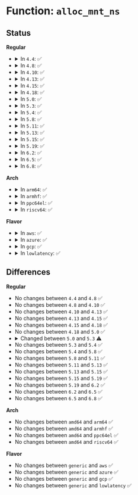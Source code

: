 # Function: <code>alloc_mnt_ns</code>

## Status
<b>Regular</b>
<ul>
<li>
<details>
<summary>In <code>4.4</code>: ✅</summary>

```c
struct mnt_namespace *alloc_mnt_ns(struct user_namespace *user_ns);
```

**Collision:** Unique Static

**Inline:** No

**Transformation:** False

**Instances:**

```
In fs/namespace.c (ffffffff8122b6a0)
Location: fs/namespace.c:2753
Inline: False
Direct callers:
  - fs/namespace.c:copy_mnt_ns
```
**Symbols:**

```
ffffffff8122b6a0-ffffffff8122b777: alloc_mnt_ns (STB_LOCAL)
```
</details>
</li>
<li>
<details>
<summary>In <code>4.8</code>: ✅</summary>

```c
struct mnt_namespace *alloc_mnt_ns(struct user_namespace *user_ns);
```

**Collision:** Unique Static

**Inline:** No

**Transformation:** False

**Instances:**

```
In fs/namespace.c (ffffffff81253e10)
Location: fs/namespace.c:2740
Inline: False
Direct callers:
  - fs/namespace.c:copy_mnt_ns
```
**Symbols:**

```
ffffffff81253e10-ffffffff81253ee7: alloc_mnt_ns (STB_LOCAL)
```
</details>
</li>
<li>
<details>
<summary>In <code>4.10</code>: ✅</summary>

```c
struct mnt_namespace *alloc_mnt_ns(struct user_namespace *user_ns);
```

**Collision:** Unique Static

**Inline:** No

**Transformation:** False

**Instances:**

```
In fs/namespace.c (ffffffff812670f0)
Location: fs/namespace.c:2870
Inline: False
Direct callers:
  - fs/namespace.c:copy_mnt_ns
```
**Symbols:**

```
ffffffff812670f0-ffffffff8126722f: alloc_mnt_ns (STB_LOCAL)
```
</details>
</li>
<li>
<details>
<summary>In <code>4.13</code>: ✅</summary>

```c
struct mnt_namespace *alloc_mnt_ns(struct user_namespace *user_ns);
```

**Collision:** Unique Static

**Inline:** No

**Transformation:** False

**Instances:**

```
In fs/namespace.c (ffffffff81274940)
Location: fs/namespace.c:2812
Inline: False
Direct callers:
  - fs/namespace.c:copy_mnt_ns
```
**Symbols:**

```
ffffffff81274940-ffffffff81274a86: alloc_mnt_ns (STB_LOCAL)
```
</details>
</li>
<li>
<details>
<summary>In <code>4.15</code>: ✅</summary>

```c
struct mnt_namespace *alloc_mnt_ns(struct user_namespace *user_ns);
```

**Collision:** Unique Static

**Inline:** No

**Transformation:** False

**Instances:**

```
In fs/namespace.c (ffffffff81297270)
Location: fs/namespace.c:2885
Inline: False
Direct callers:
  - fs/namespace.c:copy_mnt_ns
```
**Symbols:**

```
ffffffff81297270-ffffffff812973b6: alloc_mnt_ns (STB_LOCAL)
```
</details>
</li>
<li>
<details>
<summary>In <code>4.18</code>: ✅</summary>

```c
struct mnt_namespace *alloc_mnt_ns(struct user_namespace *user_ns);
```

**Collision:** Unique Static

**Inline:** No

**Transformation:** False

**Instances:**

```
In fs/namespace.c (ffffffff812bd460)
Location: fs/namespace.c:2916
Inline: False
Direct callers:
  - fs/namespace.c:copy_mnt_ns
```
**Symbols:**

```
ffffffff812bd460-ffffffff812bd5a6: alloc_mnt_ns (STB_LOCAL)
```
</details>
</li>
<li>
<details>
<summary>In <code>5.0</code>: ✅</summary>

```c
struct mnt_namespace *alloc_mnt_ns(struct user_namespace *user_ns);
```

**Collision:** Unique Static

**Inline:** No

**Transformation:** False

**Instances:**

```
In fs/namespace.c (ffffffff812d2770)
Location: fs/namespace.c:2888
Inline: False
Direct callers:
  - fs/namespace.c:copy_mnt_ns
```
**Symbols:**

```
ffffffff812d2770-ffffffff812d28b6: alloc_mnt_ns (STB_LOCAL)
```
</details>
</li>
<li>
<details>
<summary>In <code>5.3</code>: ✅</summary>

```c
struct mnt_namespace *alloc_mnt_ns(struct user_namespace *user_ns, bool anon);
```

**Collision:** Unique Static

**Inline:** No

**Transformation:** False

**Instances:**

```
In fs/namespace.c (ffffffff812ef970)
Location: fs/namespace.c:3155
Inline: False
Direct callers:
  - fs/namespace.c:__ia32_sys_fsmount
  - fs/namespace.c:__x64_sys_fsmount
  - fs/namespace.c:mount_subtree
  - fs/namespace.c:copy_mnt_ns
  - fs/namespace.c:open_detached_copy
  - fs/namespace.c:mnt_init
```
**Symbols:**

```
ffffffff812ef970-ffffffff812efa9f: alloc_mnt_ns (STB_LOCAL)
```
</details>
</li>
<li>
<details>
<summary>In <code>5.4</code>: ✅</summary>

```c
struct mnt_namespace *alloc_mnt_ns(struct user_namespace *user_ns, bool anon);
```

**Collision:** Unique Static

**Inline:** No

**Transformation:** False

**Instances:**

```
In fs/namespace.c (ffffffff81301440)
Location: fs/namespace.c:3186
Inline: False
Direct callers:
  - fs/namespace.c:__ia32_sys_fsmount
  - fs/namespace.c:__x64_sys_fsmount
  - fs/namespace.c:mount_subtree
  - fs/namespace.c:copy_mnt_ns
  - fs/namespace.c:open_detached_copy
  - fs/namespace.c:mnt_init
```
**Symbols:**

```
ffffffff81301440-ffffffff8130156f: alloc_mnt_ns (STB_LOCAL)
```
</details>
</li>
<li>
<details>
<summary>In <code>5.8</code>: ✅</summary>

```c
struct mnt_namespace *alloc_mnt_ns(struct user_namespace *user_ns, bool anon);
```

**Collision:** Unique Static

**Inline:** No

**Transformation:** False

**Instances:**

```
In fs/namespace.c (ffffffff8133ab00)
Location: fs/namespace.c:3244
Inline: False
Direct callers:
  - fs/namespace.c:init_mount_tree
  - fs/namespace.c:__do_sys_fsmount
  - fs/namespace.c:mount_subtree
  - fs/namespace.c:copy_mnt_ns
  - fs/namespace.c:open_detached_copy
```
**Symbols:**

```
ffffffff8133ab00-ffffffff8133ac3c: alloc_mnt_ns (STB_LOCAL)
```
</details>
</li>
<li>
<details>
<summary>In <code>5.11</code>: ✅</summary>

```c
struct mnt_namespace *alloc_mnt_ns(struct user_namespace *user_ns, bool anon);
```

**Collision:** Unique Static

**Inline:** No

**Transformation:** False

**Instances:**

```
In fs/namespace.c (ffffffff81346d10)
Location: fs/namespace.c:3266
Inline: False
Direct callers:
  - fs/namespace.c:init_mount_tree
  - fs/namespace.c:__do_sys_fsmount
  - fs/namespace.c:mount_subtree
  - fs/namespace.c:copy_mnt_ns
  - fs/namespace.c:open_detached_copy
```
**Symbols:**

```
ffffffff81346d10-ffffffff81346e86: alloc_mnt_ns (STB_LOCAL)
```
</details>
</li>
<li>
<details>
<summary>In <code>5.13</code>: ✅</summary>

```c
struct mnt_namespace *alloc_mnt_ns(struct user_namespace *user_ns, bool anon);
```

**Collision:** Unique Static

**Inline:** No

**Transformation:** False

**Instances:**

```
In fs/namespace.c (ffffffff8134d210)
Location: fs/namespace.c:3299
Inline: False
Direct callers:
  - fs/namespace.c:__do_sys_fsmount
  - fs/namespace.c:mount_subtree
  - fs/namespace.c:copy_mnt_ns
  - fs/namespace.c:__do_sys_open_tree
  - fs/namespace.c:mnt_init
```
**Symbols:**

```
ffffffff8134d210-ffffffff8134d386: alloc_mnt_ns (STB_LOCAL)
```
</details>
</li>
<li>
<details>
<summary>In <code>5.15</code>: ✅</summary>

```c
struct mnt_namespace *alloc_mnt_ns(struct user_namespace *user_ns, bool anon);
```

**Collision:** Unique Static

**Inline:** No

**Transformation:** False

**Instances:**

```
In fs/namespace.c (ffffffff8139b1e0)
Location: fs/namespace.c:3373
Inline: False
Direct callers:
  - fs/namespace.c:__do_sys_fsmount
  - fs/namespace.c:mount_subtree
  - fs/namespace.c:copy_mnt_ns
  - fs/namespace.c:__do_sys_open_tree
  - fs/namespace.c:mnt_init
```
**Symbols:**

```
ffffffff8139b1e0-ffffffff8139b356: alloc_mnt_ns (STB_LOCAL)
```
</details>
</li>
<li>
<details>
<summary>In <code>5.19</code>: ✅</summary>

```c
struct mnt_namespace *alloc_mnt_ns(struct user_namespace *user_ns, bool anon);
```

**Collision:** Unique Static

**Inline:** No

**Transformation:** False

**Instances:**

```
In fs/namespace.c (ffffffff8141ea40)
Location: fs/namespace.c:3416
Inline: False
Direct callers:
  - fs/namespace.c:__do_sys_fsmount
  - fs/namespace.c:mount_subtree
  - fs/namespace.c:copy_mnt_ns
  - fs/namespace.c:open_detached_copy
  - fs/namespace.c:mnt_init
```
**Symbols:**

```
ffffffff8141ea40-ffffffff8141ebbb: alloc_mnt_ns (STB_LOCAL)
```
</details>
</li>
<li>
<details>
<summary>In <code>6.2</code>: ✅</summary>

```c
struct mnt_namespace *alloc_mnt_ns(struct user_namespace *user_ns, bool anon);
```

**Collision:** Unique Static

**Inline:** No

**Transformation:** False

**Instances:**

```
In fs/namespace.c (ffffffff814ab4b0)
Location: fs/namespace.c:3521
Inline: False
Direct callers:
  - fs/namespace.c:__do_sys_fsmount
  - fs/namespace.c:mount_subtree
  - fs/namespace.c:copy_mnt_ns
  - fs/namespace.c:open_detached_copy
  - fs/namespace.c:mnt_init
```
**Symbols:**

```
ffffffff814ab4b0-ffffffff814ab62b: alloc_mnt_ns (STB_LOCAL)
```
</details>
</li>
<li>
<details>
<summary>In <code>6.5</code>: ✅</summary>

```c
struct mnt_namespace *alloc_mnt_ns(struct user_namespace *user_ns, bool anon);
```

**Collision:** Unique Static

**Inline:** No

**Transformation:** False

**Instances:**

```
In fs/namespace.c (ffffffff814e02b0)
Location: fs/namespace.c:3708
Inline: False
Direct callers:
  - fs/namespace.c:__do_sys_fsmount
  - fs/namespace.c:mount_subtree
  - fs/namespace.c:copy_mnt_ns
  - fs/namespace.c:open_detached_copy
  - fs/namespace.c:mnt_init
```
**Symbols:**

```
ffffffff814e02b0-ffffffff814e042b: alloc_mnt_ns (STB_LOCAL)
```
</details>
</li>
<li>
<details>
<summary>In <code>6.8</code>: ✅</summary>

```c
struct mnt_namespace *alloc_mnt_ns(struct user_namespace *user_ns, bool anon);
```

**Collision:** Unique Static

**Inline:** No

**Transformation:** False

**Instances:**

```
In fs/namespace.c (ffffffff81513580)
Location: fs/namespace.c:3725
Inline: False
Direct callers:
  - fs/namespace.c:__do_sys_fsmount
  - fs/namespace.c:mount_subtree
  - fs/namespace.c:copy_mnt_ns
  - fs/namespace.c:open_detached_copy
  - fs/namespace.c:mnt_init
```
**Symbols:**

```
ffffffff81513580-ffffffff815136ec: alloc_mnt_ns (STB_LOCAL)
```
</details>
</li>
</ul>
<b>Arch</b>
<ul>
<li>
<details>
<summary>In <code>arm64</code>: ✅</summary>

```c
struct mnt_namespace *alloc_mnt_ns(struct user_namespace *user_ns, bool anon);
```

**Collision:** Unique Static

**Inline:** No

**Transformation:** False

**Instances:**

```
In fs/namespace.c (ffff8000103b4c20)
Location: fs/namespace.c:3186
Inline: False
Direct callers:
  - fs/namespace.c:__arm64_sys_fsmount
  - fs/namespace.c:mount_subtree
  - fs/namespace.c:copy_mnt_ns
  - fs/namespace.c:__arm64_sys_open_tree
  - fs/namespace.c:mnt_init
```
**Symbols:**

```
ffff8000103b4c20-ffff8000103b4d90: alloc_mnt_ns (STB_LOCAL)
```
</details>
</li>
<li>
<details>
<summary>In <code>armhf</code>: ✅</summary>

```c
struct mnt_namespace *alloc_mnt_ns(struct user_namespace *user_ns, bool anon);
```

**Collision:** Unique Static

**Inline:** No

**Transformation:** False

**Instances:**

```
In fs/namespace.c (c0592940)
Location: fs/namespace.c:3186
Inline: False
Direct callers:
  - fs/namespace.c:__se_sys_fsmount
  - fs/namespace.c:mount_subtree
  - fs/namespace.c:copy_mnt_ns
  - fs/namespace.c:__se_sys_open_tree
  - fs/namespace.c:mnt_init
```
**Symbols:**

```
c0592940-c0592aa8: alloc_mnt_ns (STB_LOCAL)
```
</details>
</li>
<li>
<details>
<summary>In <code>ppc64el</code>: ✅</summary>

```c
struct mnt_namespace *alloc_mnt_ns(struct user_namespace *user_ns, bool anon);
```

**Collision:** Unique Static

**Inline:** No

**Transformation:** False

**Instances:**

```
In fs/namespace.c (c0000000004b0b10)
Location: fs/namespace.c:3186
Inline: False
Direct callers:
  - fs/namespace.c:__se_sys_fsmount
  - fs/namespace.c:mount_subtree
  - fs/namespace.c:copy_mnt_ns
  - fs/namespace.c:__se_sys_open_tree
  - fs/namespace.c:mnt_init
```
**Symbols:**

```
c0000000004b0b10-c0000000004b0cc4: alloc_mnt_ns (STB_LOCAL)
```
</details>
</li>
<li>
<details>
<summary>In <code>riscv64</code>: ✅</summary>

```c
struct mnt_namespace *alloc_mnt_ns(struct user_namespace *user_ns, bool anon);
```

**Collision:** Unique Static

**Inline:** No

**Transformation:** False

**Instances:**

```
In fs/namespace.c (ffffffe00027737e)
Location: fs/namespace.c:3186
Inline: False
Direct callers:
  - fs/namespace.c:__se_sys_fsmount
  - fs/namespace.c:mount_subtree
  - fs/namespace.c:copy_mnt_ns
  - fs/namespace.c:__se_sys_open_tree
  - fs/namespace.c:mnt_init
```
**Symbols:**

```
ffffffe00027737e-ffffffe00027748a: alloc_mnt_ns (STB_LOCAL)
```
</details>
</li>
</ul>
<b>Flavor</b>
<ul>
<li>
<details>
<summary>In <code>aws</code>: ✅</summary>

```c
struct mnt_namespace *alloc_mnt_ns(struct user_namespace *user_ns, bool anon);
```

**Collision:** Unique Static

**Inline:** No

**Transformation:** False

**Instances:**

```
In fs/namespace.c (ffffffff812f9a20)
Location: fs/namespace.c:3186
Inline: False
Direct callers:
  - fs/namespace.c:__ia32_sys_fsmount
  - fs/namespace.c:__x64_sys_fsmount
  - fs/namespace.c:mount_subtree
  - fs/namespace.c:copy_mnt_ns
  - fs/namespace.c:open_detached_copy
  - fs/namespace.c:mnt_init
```
**Symbols:**

```
ffffffff812f9a20-ffffffff812f9b4f: alloc_mnt_ns (STB_LOCAL)
```
</details>
</li>
<li>
<details>
<summary>In <code>azure</code>: ✅</summary>

```c
struct mnt_namespace *alloc_mnt_ns(struct user_namespace *user_ns, bool anon);
```

**Collision:** Unique Static

**Inline:** No

**Transformation:** False

**Instances:**

```
In fs/namespace.c (ffffffff812ea640)
Location: fs/namespace.c:3186
Inline: False
Direct callers:
  - fs/namespace.c:__ia32_sys_fsmount
  - fs/namespace.c:__x64_sys_fsmount
  - fs/namespace.c:mount_subtree
  - fs/namespace.c:copy_mnt_ns
  - fs/namespace.c:open_detached_copy
  - fs/namespace.c:mnt_init
```
**Symbols:**

```
ffffffff812ea640-ffffffff812ea76f: alloc_mnt_ns (STB_LOCAL)
```
</details>
</li>
<li>
<details>
<summary>In <code>gcp</code>: ✅</summary>

```c
struct mnt_namespace *alloc_mnt_ns(struct user_namespace *user_ns, bool anon);
```

**Collision:** Unique Static

**Inline:** No

**Transformation:** False

**Instances:**

```
In fs/namespace.c (ffffffff812f7810)
Location: fs/namespace.c:3186
Inline: False
Direct callers:
  - fs/namespace.c:__ia32_sys_fsmount
  - fs/namespace.c:__x64_sys_fsmount
  - fs/namespace.c:mount_subtree
  - fs/namespace.c:copy_mnt_ns
  - fs/namespace.c:open_detached_copy
  - fs/namespace.c:mnt_init
```
**Symbols:**

```
ffffffff812f7810-ffffffff812f793f: alloc_mnt_ns (STB_LOCAL)
```
</details>
</li>
<li>
<details>
<summary>In <code>lowlatency</code>: ✅</summary>

```c
struct mnt_namespace *alloc_mnt_ns(struct user_namespace *user_ns, bool anon);
```

**Collision:** Unique Static

**Inline:** No

**Transformation:** False

**Instances:**

```
In fs/namespace.c (ffffffff81308b20)
Location: fs/namespace.c:3186
Inline: False
Direct callers:
  - fs/namespace.c:__ia32_sys_fsmount
  - fs/namespace.c:__x64_sys_fsmount
  - fs/namespace.c:mount_subtree
  - fs/namespace.c:copy_mnt_ns
  - fs/namespace.c:open_detached_copy
  - fs/namespace.c:mnt_init
```
**Symbols:**

```
ffffffff81308b20-ffffffff81308c4f: alloc_mnt_ns (STB_LOCAL)
```
</details>
</li>
</ul>

## Differences
<b>Regular</b>
<ul>
<li>
No changes between <code>4.4</code> and <code>4.8</code> ✅
</li>
<li>
No changes between <code>4.8</code> and <code>4.10</code> ✅
</li>
<li>
No changes between <code>4.10</code> and <code>4.13</code> ✅
</li>
<li>
No changes between <code>4.13</code> and <code>4.15</code> ✅
</li>
<li>
No changes between <code>4.15</code> and <code>4.18</code> ✅
</li>
<li>
No changes between <code>4.18</code> and <code>5.0</code> ✅
</li>
<li>
<details>
<summary>Changed between <code>5.0</code> and <code>5.3</code> ⚠️</summary>
<ul>
<li>
<b>Param added. </b>
<code>bool anon</code>
</li>
</ul>
</details>
</li>
<li>
No changes between <code>5.3</code> and <code>5.4</code> ✅
</li>
<li>
No changes between <code>5.4</code> and <code>5.8</code> ✅
</li>
<li>
No changes between <code>5.8</code> and <code>5.11</code> ✅
</li>
<li>
No changes between <code>5.11</code> and <code>5.13</code> ✅
</li>
<li>
No changes between <code>5.13</code> and <code>5.15</code> ✅
</li>
<li>
No changes between <code>5.15</code> and <code>5.19</code> ✅
</li>
<li>
No changes between <code>5.19</code> and <code>6.2</code> ✅
</li>
<li>
No changes between <code>6.2</code> and <code>6.5</code> ✅
</li>
<li>
No changes between <code>6.5</code> and <code>6.8</code> ✅
</li>
</ul>
<b>Arch</b>
<ul>
<li>
No changes between <code>amd64</code> and <code>arm64</code> ✅
</li>
<li>
No changes between <code>amd64</code> and <code>armhf</code> ✅
</li>
<li>
No changes between <code>amd64</code> and <code>ppc64el</code> ✅
</li>
<li>
No changes between <code>amd64</code> and <code>riscv64</code> ✅
</li>
</ul>
<b>Flavor</b>
<ul>
<li>
No changes between <code>generic</code> and <code>aws</code> ✅
</li>
<li>
No changes between <code>generic</code> and <code>azure</code> ✅
</li>
<li>
No changes between <code>generic</code> and <code>gcp</code> ✅
</li>
<li>
No changes between <code>generic</code> and <code>lowlatency</code> ✅
</li>
</ul>
